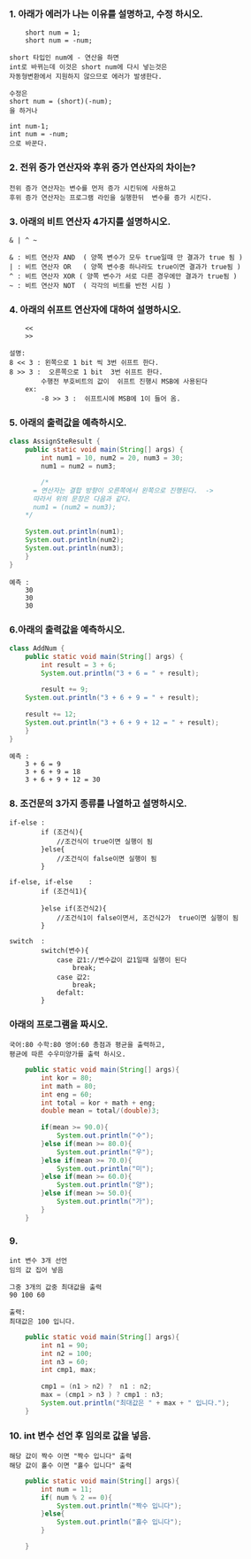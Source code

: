 ### 1.  아래가 에러가 나는 이유를 설명하고, 수정 하시오.
```
	short num = 1;
	short num = -num;
```

	short 타입인 num에 - 연산을 하면 
	int로 바뀌는데 이것은 short num에 다시 넣는것은 
	자동형변환에서 지원하지 않으므로 에러가 발생한다.
	
	수정은
	short num = (short)(-num); 
	을 하거나
	
	int num-1;
	int num = -num; 
	으로 바꾼다.
	
### 2. 전위 증가 연산자와 후위 증가 연산자의 차이는?
	전위 증가 연산자는 변수를 먼저 증가 시킨뒤에 사용하고
	후위 증가 연산자는 프로그램 라인을 실행한뒤  변수를 증가 시킨다.	
	

### 3. 아래의 비트 연산자 4가지를 설명하시오.
```
& | ^ ~
```

	& : 비트 연산자 AND  ( 양쪽 변수가 모두 true일때 만 결과가 true 됨 )
	| : 비트 연산자 OR   ( 양쪽 변수중 하나라도 true이면 결과가 true됨 )
	^ : 비트 연산자 XOR ( 양쪽 변수가 서로 다른 경우에만 결과가 true됨 )
	~ : 비트 연산자 NOT  ( 각각의 비트를 반전 시킴 ) 

### 4. 아래의 쉬프트 연산자에 대하여 설명하시오.
```
	<<
	>>
```

	설명: 
	8 << 3 : 왼쪽으로 1 bit 씩 3번 쉬프트 한다.
	8 >> 3 :  오른쪽으로 1 bit  3번 쉬프트 한다. 
			수행전 부호비트의 값이  쉬프트 진행시 MSB에 사용된다
		ex: 		
			-8 >> 3 :  쉬프트시에 MSB에 1이 들어 옴.

### 5. 아래의 출력값을 예측하시오.
```java
class AssignSteResult {
	public static void main(String[] args) {
		int num1 = 10, num2 = 20, num3 = 30;
		num1 = num2 = num3;    

		/*
	  = 연산자는 결합 방향이 오른쪽에서 왼쪽으로 진행된다.  ->
	  따라서 위의 문장은 다음과 같다. 
	  num1 = (num2 = num3);        
	*/
	
	System.out.println(num1);	
	System.out.println(num2);
	System.out.println(num3);
	}
}
```

	예측 :
		30
		30
		30

### 6.아래의 출력값을 예측하시오.
~~~java
class AddNum {
	public static void main(String[] args) {
		int result = 3 + 6;
		System.out.println("3 + 6 = " + result);  
  
		result += 9;
    System.out.println("3 + 6 + 9 = " + result);
    
    result += 12;
    System.out.println("3 + 6 + 9 + 12 = " + result);
	}
}
~~~

	예측 : 
		3 + 6 = 9
		3 + 6 + 9 = 18
		3 + 6 + 9 + 12 = 30

### 8.  조건문의 3가지 종류를 나열하고 설명하시오.
	if-else	:
			if (조건식){
				//조건식이 true이면 실행이 됨
			}else{
				//조건식이 false이면 실행이 됨
			}

	if-else, if-else	: 
			if (조건식1){
				
			}else if(조건식2){
				//조건식1이 false이면서, 조건식2가  true이면 실행이 됨
			}

	switch	:
			switch(변수){
				case 값1://변수값이 값1일때 실행이 된다
					break;
				case 값2:
					break;
				defalt:
			}
			

### 아래의 프로그램을 짜시오.
	국어:80 수학:80 영어:60 총점과 평균을 출력하고, 
	평균에 따른 수우미양가를 출력 하시오.

```java
	public static void main(String[] args){
		int kor = 80;
		int math = 80;
		int eng = 60;
		int total = kor + math + eng;
		double mean = total/(double)3;
		
		if(mean >= 90.0){
			System.out.println("수");
		}else if(mean >= 80.0){
			System.out.println("우");
		}else if(mean >= 70.0){
			System.out.println("미");
		}else if(mean >= 60.0){
			System.out.println("양");
		}else if(mean >= 50.0){
			System.out.println("가");
		}
	}
```

### 9. 
	int 변수 3개 선언 
	임의 값 집어 넣음
	
	그중 3개의 값중 최대값을 출력 
	90 100 60
	
	출력:
	최대값은 100 입니다.


~~~java
	public static void main(String[] args){
		int n1 = 90;
		int n2 = 100;
		int n3 = 60;
		int cmp1, max;
		
		cmp1 = (n1 > n2) ?  n1 : n2;
		max = (cmp1 > n3 ) ? cmp1 : n3;
		System.out.println("최대값은 " + max + " 입니다.");
	}
~~~

### 10. int 변수 선언 후 임의로 값을 넣음.
	해당 값이 짝수 이면 "짝수 입니다" 출력
	해당 값이 홀수 이면 "홀수 입니다" 출력


```java
	public static void main(String[] args){
		int num = 11;
		if( num % 2 == 0){
			System.out.println("짝수 입니다");
		}else{
			System.out.println("홀수 입니다");
		}

	}
```